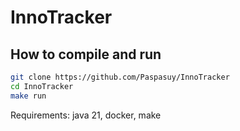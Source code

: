 # InnoTracker

## How to compile and run

```bash
git clone https://github.com/Paspasuy/InnoTracker
cd InnoTracker
make run
```

Requirements: java 21, docker, make
